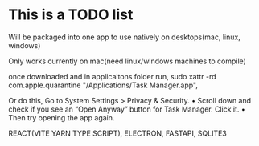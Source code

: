 # This is a TODO list

Will be packaged into one app to use natively on desktops(mac, linux, windows)


Only works currently on mac(need linux/windows machines to compile)



once downloaded and in applicaitons folder run, 
sudo xattr -rd com.apple.quarantine "/Applications/Task Manager.app",


Or do this, 
Go to System Settings > Privacy & Security.
	•	Scroll down and check if you see an “Open Anyway” button for Task Manager. Click it.
	•	Then try opening the app again.



 REACT(VITE YARN TYPE SCRIPT), ELECTRON, FASTAPI, SQLITE3
